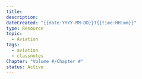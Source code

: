 ```yaml
---
title:
description:
dateCreated: "{{date:YYYY-MM-DD}}T{{time:HH:mm}}"
type: Resource
topic:
  - Aviation
tags:
  - aviation
  - classnotes
Chapter: "Volume #/Chapter #"
status: Active
---
```

